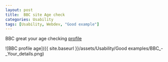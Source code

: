```yaml
---
layout: post
title:  BBC site Age check
categories: Usability
tags: [Usability, Webdev, "Good example"]
---
```

BBC great your age checking [profile](https://ssl.bbc.co.uk/id/settings)

![BBC profile age]({{ site.baseurl }}/assets/Usability/Good examples/BBC_-_Your_details.png)

